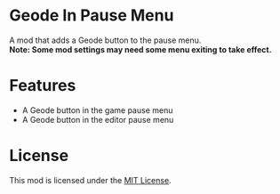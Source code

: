 # Geode In Pause Menu
A mod that adds a Geode button to the pause menu.\
**Note: Some mod settings may need some menu exiting to take effect.**

# Features
- A Geode button in the game pause menu
- A Geode button in the editor pause menu

# License
This mod is licensed under the [MIT License](./LICENSE).